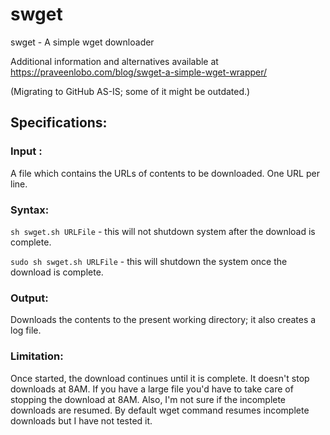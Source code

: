# swget
swget - A simple wget downloader

Additional information and alternatives available at https://praveenlobo.com/blog/swget-a-simple-wget-wrapper/ 

(Migrating to GitHub AS-IS; some of it might be outdated.)

## Specifications:

### Input : 
A file which contains the URLs of contents to be downloaded. One URL per line.

### Syntax:
`sh swget.sh URLFile` - this will not shutdown system after the download is complete.

`sudo sh swget.sh URLFile` - this will shutdown the system once the download is complete.

### Output:
Downloads the contents to the present working directory; it also creates a log file.

### Limitation:
Once started, the download continues until it is complete. It doesn't stop downloads at 8AM. If you have a large file you'd have to take care of stopping the download at 8AM.
Also, I'm not sure if the incomplete downloads are resumed. By default wget command resumes incomplete downloads but I have not tested it.

